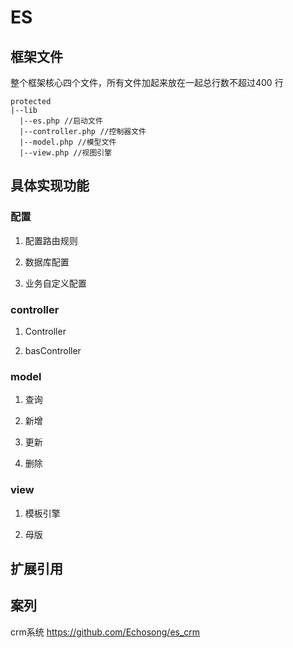# ES

## 框架文件

整个框架核心四个文件，所有文件加起来放在一起总行数不超过400 行 

```
protected
|--lib
  |--es.php //启动文件
  |--controller.php //控制器文件
  |--model.php //模型文件
  |--view.php //视图引擎
```

## 具体实现功能

### 配置

1. 配置路由规则

2. 数据库配置

3. 业务自定义配置

### controller

1. Controller

2. basController

### model

1. 查询

2. 新增

3. 更新

4. 删除

### view

1. 模板引擎

2. 母版

## 扩展引用

## 案列

crm系统 https://github.com/Echosong/es_crm

